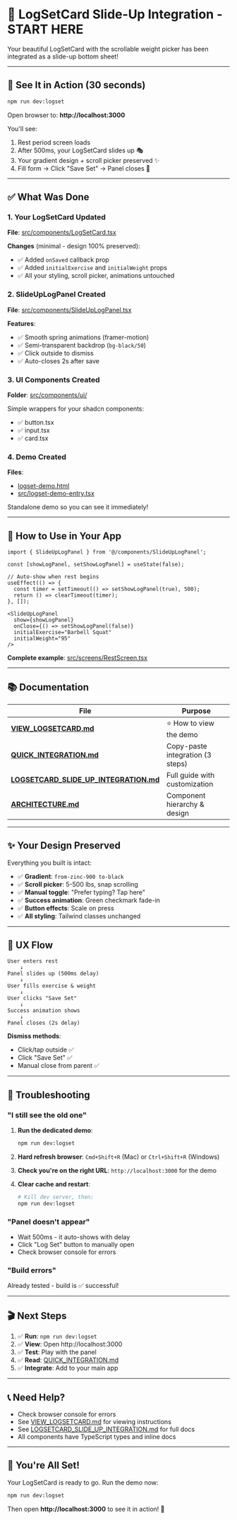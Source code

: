 # 🎉 LogSetCard Slide-Up Integration - START HERE

Your beautiful LogSetCard with the scrollable weight picker has been integrated as a slide-up bottom sheet!

---

## 🚀 See It in Action (30 seconds)

```bash
npm run dev:logset
```

Open browser to: **http://localhost:3000**

You'll see:
1. Rest period screen loads
2. After 500ms, your LogSetCard slides up 🎭
3. Your gradient design + scroll picker preserved ✨
4. Fill form → Click "Save Set" → Panel closes 💾

---

## ✅ What Was Done

### 1. Your LogSetCard Updated
**File**: [src/components/LogSetCard.tsx](src/components/LogSetCard.tsx)

**Changes** (minimal - design 100% preserved):
- ✅ Added `onSaved` callback prop
- ✅ Added `initialExercise` and `initialWeight` props
- ✅ All your styling, scroll picker, animations untouched

### 2. SlideUpLogPanel Created
**File**: [src/components/SlideUpLogPanel.tsx](src/components/SlideUpLogPanel.tsx)

**Features**:
- ✅ Smooth spring animations (framer-motion)
- ✅ Semi-transparent backdrop (`bg-black/50`)
- ✅ Click outside to dismiss
- ✅ Auto-closes 2s after save

### 3. UI Components Created
**Folder**: [src/components/ui/](src/components/ui/)

Simple wrappers for your shadcn components:
- ✅ button.tsx
- ✅ input.tsx
- ✅ card.tsx

### 4. Demo Created
**Files**:
- [logset-demo.html](logset-demo.html)
- [src/logset-demo-entry.tsx](src/logset-demo-entry.tsx)

Standalone demo so you can see it immediately!

---

## 📱 How to Use in Your App

```tsx
import { SlideUpLogPanel } from '@/components/SlideUpLogPanel';

const [showLogPanel, setShowLogPanel] = useState(false);

// Auto-show when rest begins
useEffect(() => {
  const timer = setTimeout(() => setShowLogPanel(true), 500);
  return () => clearTimeout(timer);
}, []);

<SlideUpLogPanel
  show={showLogPanel}
  onClose={() => setShowLogPanel(false)}
  initialExercise="Barbell Squat"
  initialWeight="95"
/>
```

**Complete example**: [src/screens/RestScreen.tsx](src/screens/RestScreen.tsx)

---

## 📚 Documentation

| File | Purpose |
|------|---------|
| **[VIEW_LOGSETCARD.md](VIEW_LOGSETCARD.md)** | ⭐ How to view the demo |
| **[QUICK_INTEGRATION.md](QUICK_INTEGRATION.md)** | Copy-paste integration (3 steps) |
| **[LOGSETCARD_SLIDE_UP_INTEGRATION.md](LOGSETCARD_SLIDE_UP_INTEGRATION.md)** | Full guide with customization |
| **[ARCHITECTURE.md](ARCHITECTURE.md)** | Component hierarchy & design |

---

## ✨ Your Design Preserved

Everything you built is intact:

- ✅ **Gradient**: `from-zinc-900 to-black`
- ✅ **Scroll picker**: 5-500 lbs, snap scrolling
- ✅ **Manual toggle**: "Prefer typing? Tap here"
- ✅ **Success animation**: Green checkmark fade-in
- ✅ **Button effects**: Scale on press
- ✅ **All styling**: Tailwind classes unchanged

---

## 🎯 UX Flow

```
User enters rest
    ↓
Panel slides up (500ms delay)
    ↓
User fills exercise & weight
    ↓
User clicks "Save Set"
    ↓
Success animation shows
    ↓
Panel closes (2s delay)
```

**Dismiss methods**:
- Click/tap outside ✅
- Click "Save Set" ✅
- Manual close from parent ✅

---

## 🐛 Troubleshooting

### "I still see the old one"

1. **Run the dedicated demo**:
   ```bash
   npm run dev:logset
   ```

2. **Hard refresh browser**: `Cmd+Shift+R` (Mac) or `Ctrl+Shift+R` (Windows)

3. **Check you're on the right URL**: `http://localhost:3000` for the demo

4. **Clear cache and restart**:
   ```bash
   # Kill dev server, then:
   npm run dev:logset
   ```

### "Panel doesn't appear"

- Wait 500ms - it auto-shows with delay
- Click "Log Set" button to manually open
- Check browser console for errors

### "Build errors"

Already tested - build is ✅ successful!

---

## 🎬 Next Steps

1. ✅ **Run**: `npm run dev:logset`
2. ✅ **View**: Open http://localhost:3000
3. ✅ **Test**: Play with the panel
4. ✅ **Read**: [QUICK_INTEGRATION.md](QUICK_INTEGRATION.md)
5. ✅ **Integrate**: Add to your main app

---

## 📞 Need Help?

- Check browser console for errors
- See [VIEW_LOGSETCARD.md](VIEW_LOGSETCARD.md) for viewing instructions
- See [LOGSETCARD_SLIDE_UP_INTEGRATION.md](LOGSETCARD_SLIDE_UP_INTEGRATION.md) for full docs
- All components have TypeScript types and inline docs

---

## 🎉 You're All Set!

Your LogSetCard is ready to go. Run the demo now:

```bash
npm run dev:logset
```

Then open **http://localhost:3000** to see it in action! 🚀
